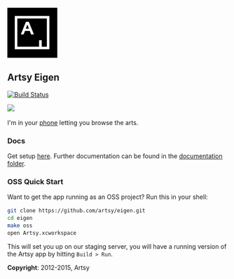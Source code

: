 ![Artsy](AppIcon_114.png "Artsy")

## Artsy Eigen

[![Build Status](https://travis-ci.org/artsy/eigen.svg)](https://travis-ci.org/artsy/eigen)


<img src ="https://raw.githubusercontent.com/artsy/eigen/master/docs/screenshots/overview.jpg">


I'm in your [phone](https://itunes.apple.com/us/app/artsy-art-world-in-your-pocket/id703796080?mt=8) letting you browse the arts.

### Docs

Get setup [here](docs/getting_started.md). Further documentation can be found in the [documentation folder](docs#readme).

### OSS Quick Start

Want to get the app running as an OSS project? Run this in your shell:

```sh
git clone https://github.com/artsy/eigen.git
cd eigen
make oss
open Artsy.xcworkspace
```

This will set you up on our staging server, you will have a running version of the Artsy app by hitting `Build > Run`. 

**Copyright**: 2012-2015, Artsy
